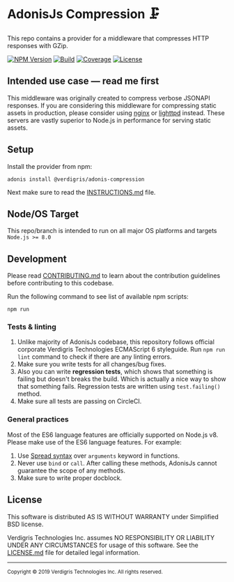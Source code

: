 # AdonisJs Compression 🗜

This repo contains a provider for a middleware that compresses HTTP responses
with GZip.

[![NPM Version][npm-image]][npm-url]
[![Build][circleci-image]][circleci-url]
[![Coverage][codecov-image]][codecov-url]
[![License][license-image]](LICENSE.md)

## Intended use case — read me first

This middleware was originally created to compress verbose JSONAPI responses.
If you are considering this middleware for compressing static assets in
production, please consider using [nginx][nginx-url] or [lighttpd][lighttpd-url]
instead. These servers are vastly superior to Node.js in performance for serving
static assets.

## Setup

Install the provider from npm:

    adonis install @verdigris/adonis-compression

Next make sure to read the [INSTRUCTIONS.md](INSTRUCTIONS.md) file.

## Node/OS Target

This repo/branch is intended to run on all major OS platforms and targets
`Node.js >= 8.0`

## Development

Please read [CONTRIBUTING.md](CONTRIBUTING.md) to learn about the contribution
guidelines before contributing to this codebase.

Run the following command to see list of available npm scripts:

    npm run

### Tests & linting

1. Unlike majority of AdonisJs codebase, this repository follows official
   corporate Verdigris Technologies ECMAScript 6 styleguide. Run `npm run lint`
   command to check if there are any linting errors.
2. Make sure you write tests for all changes/bug fixes.
3. Also you can write **regression tests**, which shows that something is
   failing but doesn't breaks the build. Which is actually a nice way to show
   that something fails. Regression tests are written using `test.failing()`
   method.
4. Make sure all tests are passing on CircleCI.

### General practices

Most of the ES6 language features are officially supported on Node.js v8. Please
make use of the ES6 language features. For example:

1. Use [Spread syntax][mdn-js-spread] over `arguments` keyword in functions.
2. Never use `bind` or `call`. After calling these methods, AdonisJs cannot
   guarantee the scope of any methods.
3. Make sure to write proper docblock.

## License

This software is distributed AS IS WITHOUT WARRANTY under Simplified BSD
license.

Verdigris Technologies Inc. assumes NO RESPONSIBILITY OR LIABILITY UNDER ANY
CIRCUMSTANCES for usage of this software. See the [LICENSE.md](LICENSE.md) file
for detailed legal information.

---

<sub>Copyright © 2019 Verdigris Technologies Inc. All rights reserved.</sub>

[npm-image]: https://img.shields.io/npm/v/@verdigris/adonis-compression.svg?style=flat-square
[npm-url]: https://npmjs.org/package/@verdigris/adonis-compression
[circleci-image]: https://img.shields.io/circleci/project/github/VerdigrisTech/adonis-compression.svg?style=flat-square
[circleci-url]: https://circleci.com/gh/VerdigrisTech/adonis-compression
[license-image]: https://img.shields.io/npm/l/@verdigris/adonis-compression.svg?style=flat-square
[codecov-image]: https://img.shields.io/codecov/c/github/VerdigrisTech/adonis-compression.svg?style=flat-square
[codecov-url]: https://codecov.io/gh/VerdigrisTech/adonis-compression
[nginx-url]: https://www.nginx.com
[lighttpd-url]: https://www.lighttpd.net
[mdn-js-spread]: https://developer.mozilla.org/en-US/docs/Web/JavaScript/Reference/Operators/Spread_syntax
